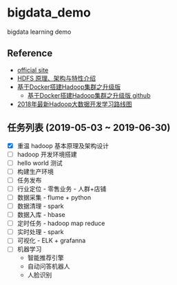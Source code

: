 # bigdata_demo
bigdata learning demo

## Reference
- [official site](http://hadoop.apache.org/)
- [HDFS 原理、架构与特性介绍](https://www.open-open.com/lib/view/open1376228205209.html)
- [基于Docker搭建Hadoop集群之升级版](https://kiwenlau.com/2016/06/12/160612-hadoop-cluster-docker-update/)
  - [基于Docker搭建Hadoop集群之升级版 github](https://github.com/kiwenlau/hadoop-cluster-docker)
- [2018年最新Hadoop大数据开发学习路线图](https://blog.csdn.net/sinat_38648491/article/details/79032396)

## 任务列表 (2019-05-03 ~ 2019-06-30)
- [X] 重温 hadoop 基本原理及架构设计
- [ ] hadoop 开发环境搭建
- [ ] hello world 测试
- [ ] 构建生产环境
- [ ] 任务发布
- [ ] 行业定位 - 零售业务 - 人群+店铺 
- [ ] 数据采集 - flume + python
- [ ] 数据清理 - spark
- [ ] 数据入库 - hbase
- [ ] 定时任务 - hadoop map reduce
- [ ] 实时处理 - spark 
- [ ] 可视化 - ELK + grafanna
- [ ] 机器学习
  - 智能推荐引擎
  - 自动问答机器人
  - 人脸识别

